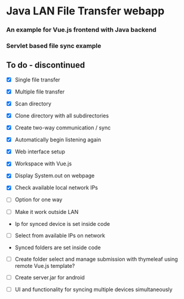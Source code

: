 # Java LAN File Transfer webapp  
### An example for Vue.js frontend with Java backend
### Servlet based file sync example
## To do - discontinued
- [X] Single file transfer
- [X] Multiple file transfer
- [X] Scan directory
- [X] Clone directory with all subdirectories
- [X] Create two-way communication / sync
- [X] Automatically begin listening again
- [X] Web interface setup
- [X] Workspace with Vue.js
- [X] Display System.out on webpage
- [X] Check available local network IPs
- [ ] Option for one way
- [ ] Make it work outside LAN
  

- Ip for synced device is set inside code  
- [ ] Select from available IPs on network  
  

- Synced folders are set inside code  
- [ ] Create folder select and manage submission with thymeleaf using remote Vue.js template?
  

- [ ] Create server.jar for android
- [ ] UI and functionality for syncing multiple devices simultaneously